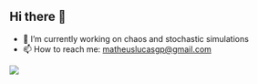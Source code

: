 ## Hi there 👋

- 🔭 I’m currently working on chaos and stochastic simulations
- 📫 How to reach me: matheuslucasgp@gmail.com


<picture>
  <source
    srcset="https://github-readme-stats.vercel.app/api?username=proKTheus&show_icons=true&theme=dark"
    media="(prefers-color-scheme: dark)"
  />
  <source
    srcset="https://github-readme-stats.vercel.app/api?username=proKTheus&show_icons=true"
    media="(prefers-color-scheme: light), (prefers-color-scheme: no-preference)"
  />
  <img src="https://github-readme-stats.vercel.app/api?username=proKTheus&show_icons=true" />
</picture>
